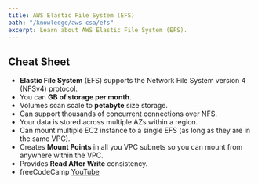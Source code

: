 ```yaml
---
title: AWS Elastic File System (EFS)
path: "/knowledge/aws-csa/efs"
excerpt: Learn about AWS Elastic File System (EFS).
---
```


## Cheat Sheet

- **Elastic File System** (EFS) supports the Network File System version 4 (NFSv4) protocol.
- You can **GB of storage per month**.
- Volumes scan scale to **petabyte** size storage.
- Can support thousands of concurrent connections over NFS.
- Your data is stored across multiple AZs within a region.
- Can mount multiple EC2 instance to a single EFS (as long as they are in the same VPC).
- Creates **Mount Points** in all you VPC subnets so you can mount from anywhere within the VPC.
- Provides **Read After Write** consistency.
- freeCodeCamp [YouTube](https://www.youtube.com/watch?v=Ia-UEYYR44s&t=15827s)